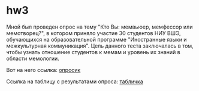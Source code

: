 # hw3
Мной был проведен опрос на тему "Кто Вы: мемвьюер, мемфессор или мемотворец?", в котором приняло участие 30 студентов НИУ ВШЭ, обучающихся на образовательной программе "Иностранные языки и межкультурная коммуникация". Цель данного теста заключалась в том, чтобы узнать отношение студентов к мемам и уровень их знаний в области мемологии. 

Вот на него ссылка: [опросик](https://docs.google.com/forms/d/e/1FAIpQLSdRmyC5FJ9ELDnFluzYW9jcCjWYlXbqX9CsVqZ580-KikoSoA/viewform?usp=sf_link "опросик")

Ссылка на таблицу с результатами опроса: [табличка](https://docs.google.com/spreadsheets/d/1PKEvDVipByyujxtUGocMOxV111EAt5qENWOgt0RrPN4/edit#gid=100073505 "табличка")
